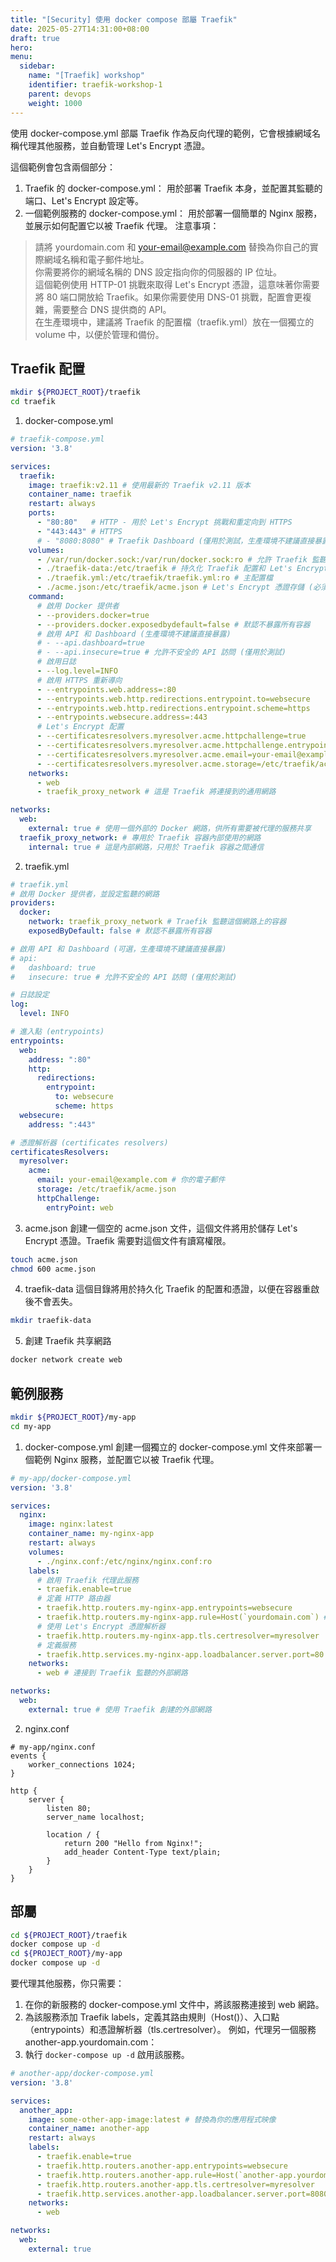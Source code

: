 ```yaml
---
title: "[Security] 使用 docker compose 部屬 Traefik"
date: 2025-05-27T14:31:00+08:00
draft: true
hero: 
menu:
  sidebar:
    name: "[Traefik] workshop"
    identifier: traefik-workshop-1
    parent: devops
    weight: 1000
---
```

使用 docker-compose.yml 部屬 Traefik 作為反向代理的範例，它會根據網域名稱代理其他服務，並自動管理 Let's Encrypt 憑證。

這個範例會包含兩個部分：

1. Traefik 的 docker-compose.yml： 用於部署 Traefik 本身，並配置其監聽的端口、Let's Encrypt 設定等。
2. 一個範例服務的 docker-compose.yml： 用於部署一個簡單的 Nginx 服務，並展示如何配置它以被 Traefik 代理。
注意事項：

> 請將 yourdomain.com 和 your-email@example.com 替換為你自己的實際網域名稱和電子郵件地址。  
> 你需要將你的網域名稱的 DNS 設定指向你的伺服器的 IP 位址。  
> 這個範例使用 HTTP-01 挑戰來取得 Let's Encrypt 憑證，這意味著你需要將 80 端口開放給 Traefik。如果你需要使用 DNS-01 挑戰，配置會更複雜，需要整合 DNS 提供商的 API。  
> 在生產環境中，建議將 Traefik 的配置檔（traefik.yml）放在一個獨立的 volume 中，以便於管理和備份。

## Traefik 配置
```bash
mkdir ${PROJECT_ROOT}/traefik
cd traefik
```
1. docker-compose.yml
```yaml
# traefik-compose.yml
version: '3.8'

services:
  traefik:
    image: traefik:v2.11 # 使用最新的 Traefik v2.11 版本
    container_name: traefik
    restart: always
    ports:
      - "80:80"   # HTTP - 用於 Let's Encrypt 挑戰和重定向到 HTTPS
      - "443:443" # HTTPS
      # - "8080:8080" # Traefik Dashboard (僅用於測試，生產環境不建議直接暴露)
    volumes:
      - /var/run/docker.sock:/var/run/docker.sock:ro # 允許 Traefik 監聽 Docker socket
      - ./traefik-data:/etc/traefik # 持久化 Traefik 配置和 Let's Encrypt 憑證
      - ./traefik.yml:/etc/traefik/traefik.yml:ro # 主配置檔
      - ./acme.json:/etc/traefik/acme.json # Let's Encrypt 憑證存儲 (必須有 600 權限)
    command:
      # 啟用 Docker 提供者
      - --providers.docker=true
      - --providers.docker.exposedbydefault=false # 默認不暴露所有容器
      # 啟用 API 和 Dashboard (生產環境不建議直接暴露)
      # - --api.dashboard=true
      # - --api.insecure=true # 允許不安全的 API 訪問 (僅用於測試)
      # 啟用日誌
      - --log.level=INFO
      # 啟用 HTTPS 重新導向
      - --entrypoints.web.address=:80
      - --entrypoints.web.http.redirections.entrypoint.to=websecure
      - --entrypoints.web.http.redirections.entrypoint.scheme=https
      - --entrypoints.websecure.address=:443
      # Let's Encrypt 配置
      - --certificatesresolvers.myresolver.acme.httpchallenge=true
      - --certificatesresolvers.myresolver.acme.httpchallenge.entrypoint=web
      - --certificatesresolvers.myresolver.acme.email=your-email@example.com # 你的電子郵件
      - --certificatesresolvers.myresolver.acme.storage=/etc/traefik/acme.json
    networks:
      - web
      - traefik_proxy_network # 這是 Traefik 將連接到的通用網路

networks:
  web:
    external: true # 使用一個外部的 Docker 網路，供所有需要被代理的服務共享
  traefik_proxy_network: # 專用於 Traefik 容器內部使用的網路
    internal: true # 這是內部網路，只用於 Traefik 容器之間通信
```
2. traefik.yml
```yaml
# traefik.yml
# 啟用 Docker 提供者，並設定監聽的網路
providers:
  docker:
    network: traefik_proxy_network # Traefik 監聽這個網路上的容器
    exposedByDefault: false # 默認不暴露所有容器

# 啟用 API 和 Dashboard (可選，生產環境不建議直接暴露)
# api:
#   dashboard: true
#   insecure: true # 允許不安全的 API 訪問 (僅用於測試)

# 日誌設定
log:
  level: INFO

# 進入點 (entrypoints)
entrypoints:
  web:
    address: ":80"
    http:
      redirections:
        entrypoint:
          to: websecure
          scheme: https
  websecure:
    address: ":443"

# 憑證解析器 (certificates resolvers)
certificatesResolvers:
  myresolver:
    acme:
      email: your-email@example.com # 你的電子郵件
      storage: /etc/traefik/acme.json
      httpChallenge:
        entryPoint: web
```
3. acme.json
創建一個空的 acme.json 文件，這個文件將用於儲存 Let's Encrypt 憑證。Traefik 需要對這個文件有讀寫權限。
```bash
touch acme.json
chmod 600 acme.json
```
4. traefik-data
這個目錄將用於持久化 Traefik 的配置和憑證，以便在容器重啟後不會丟失。
```bash
mkdir traefik-data
```
5. 創建 Traefik 共享網路
```bash
docker network create web
```

## 範例服務
```bash
mkdir ${PROJECT_ROOT}/my-app
cd my-app
```
1. docker-compose.yml
創建一個獨立的 docker-compose.yml 文件來部署一個範例 Nginx 服務，並配置它以被 Traefik 代理。
```yaml
# my-app/docker-compose.yml
version: '3.8'

services:
  nginx:
    image: nginx:latest
    container_name: my-nginx-app
    restart: always
    volumes:
      - ./nginx.conf:/etc/nginx/nginx.conf:ro
    labels:
      # 啟用 Traefik 代理此服務
      - traefik.enable=true
      # 定義 HTTP 路由器
      - traefik.http.routers.my-nginx-app.entrypoints=websecure
      - traefik.http.routers.my-nginx-app.rule=Host(`yourdomain.com`) # 根據網域名稱路由
      # 使用 Let's Encrypt 憑證解析器
      - traefik.http.routers.my-nginx-app.tls.certresolver=myresolver
      # 定義服務
      - traefik.http.services.my-nginx-app.loadbalancer.server.port=80 # 服務在容器內部監聽的端口
    networks:
      - web # 連接到 Traefik 監聽的外部網路

networks:
  web:
    external: true # 使用 Traefik 創建的外部網路
```
2. nginx.conf
```nginx
# my-app/nginx.conf
events {
    worker_connections 1024;
}

http {
    server {
        listen 80;
        server_name localhost;

        location / {
            return 200 "Hello from Nginx!";
            add_header Content-Type text/plain;
        }
    }
}
```
## 部屬

```bash
cd ${PROJECT_ROOT}/traefik
docker compose up -d
cd ${PROJECT_ROOT}/my-app
docker compose up -d
```

要代理其他服務，你只需要：

1. 在你的新服務的 docker-compose.yml 文件中，將該服務連接到 web 網路。
2. 為該服務添加 Traefik labels，定義其路由規則（Host()）、入口點（entrypoints）和憑證解析器（tls.certresolver）。
例如，代理另一個服務 another-app.yourdomain.com：
3. 執行 `docker-compose up -d` 啟用該服務。

```yaml
# another-app/docker-compose.yml
version: '3.8'

services:
  another_app:
    image: some-other-app-image:latest # 替換為你的應用程式映像
    container_name: another-app
    restart: always
    labels:
      - traefik.enable=true
      - traefik.http.routers.another-app.entrypoints=websecure
      - traefik.http.routers.another-app.rule=Host(`another-app.yourdomain.com`)
      - traefik.http.routers.another-app.tls.certresolver=myresolver
      - traefik.http.services.another-app.loadbalancer.server.port=8080 # 假設這個服務在容器內部監聽 8080 端口
    networks:
      - web

networks:
  web:
    external: true
```
